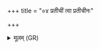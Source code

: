 +++
title = "०४ प्रतीचीं त्वा प्रतीचीनः"

+++
<details><summary>मूलम् (GR)</summary>

प्रतीचीं त्वा प्रतीचीनः  
शाले प्रैम्य् अहिंसतीम् ।  
अग्निर् ह्य् अन्तर् आपश् च-  
-ऋतस्य प्रथमोभा ॥
</details>